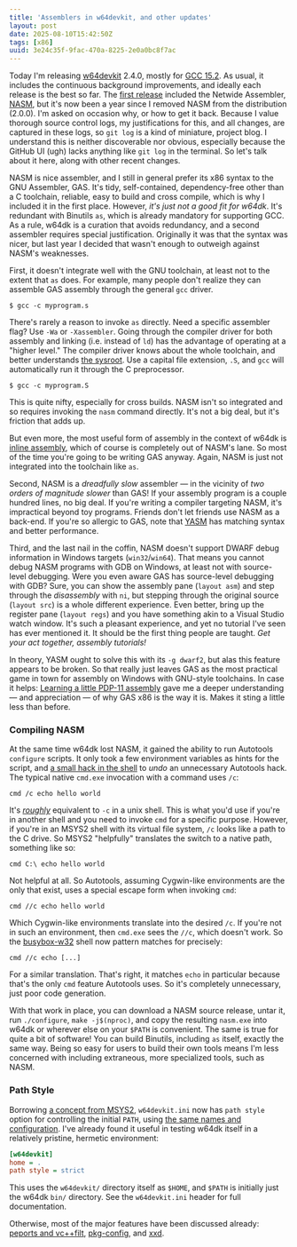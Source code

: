 ```yaml
---
title: 'Assemblers in w64devkit, and other updates'
layout: post
date: 2025-08-10T15:42:50Z
tags: [x86]
uuid: 3e24c35f-9fac-470a-8225-2e0a0bc8f7ac
---
```


Today I'm releasing [w64devkit][] 2.4.0, mostly for [GCC 15.2][gcc]. As
usual, it includes the continuous background improvements, and ideally
each release is the best so far. The [first release][init] included the
Netwide Assembler, [NASM][], but it's now been a year since I removed NASM
from the distribution (2.0.0). I'm asked on occasion why, or how to get it
back. Because I value thorough source control logs, my justifications for
this, and all changes, are captured in these logs, so `git log` is a kind
of miniature, project blog. I understand this is neither discoverable nor
obvious, especially because the GitHub UI (ugh) lacks anything like `git
log` in the terminal. So let's talk about it here, along with other recent
changes.

NASM is nice assembler, and I still in general prefer its x86 syntax to
the GNU Assembler, GAS. It's tidy, self-contained, dependency-free other
than a C toolchain, reliable, easy to build and cross compile, which is
why I included it in the first place. However, *it's just not a good fit
for w64dk*. It's redundant with Binutils `as`, which is already mandatory
for supporting GCC. As a rule, w64dk is a curation that avoids redundancy,
and a second assembler requires special justification. Originally it was
that the syntax was nicer, but last year I decided that wasn't enough to
outweigh against NASM's weaknesses.

First, it doesn't integrate well with the GNU toolchain, at least not to
the extent that `as` does. For example, many people don't realize they can
assemble GAS assembly through the general `gcc` driver.

    $ gcc -c myprogram.s

There's rarely a reason to invoke `as` directly. Need a specific assembler
flag? Use `-Wa` or `-Xassembler`. Going through the compiler driver for
both assembly and linking (i.e. instead of `ld`) has the advantage of
operating at a "higher level." The compiler driver knows about the whole
toolchain, and better understands [the sysroot][sysroot]. Use a capital
file extension, `.S`, and `gcc` will automatically run it through the C
preprocessor.

    $ gcc -c myprogram.S

This is quite nifty, especially for cross builds. NASM isn't so integrated
and so requires invoking the `nasm` command directly. It's not a big deal,
but it's friction that adds up.

But even more, the most useful form of assembly in the context of w64dk is
[inline assembly][asm], which of course is completely out of NASM's lane.
So most of the time you're going to be writing GAS anyway. Again, NASM is
just not integrated into the toolchain like `as`.

Second, NASM is a *dreadfully slow* assembler — in the vicinity of *two
orders of magnitude slower* than GAS! If your assembly program is a couple
hundred lines, no big deal. If you're writing a compiler targeting NASM,
it's impractical beyond toy programs. Friends don't let friends use NASM
as a back-end. If you're so allergic to GAS, note that [YASM][yasm] has
matching syntax and better performance.

Third, and the last nail in the coffin, NASM doesn't support DWARF debug
information in Windows targets (`win32`/`win64`). That means you cannot
debug NASM programs with GDB on Windows, at least not with source-level
debugging. Were you even aware GAS has source-level debugging with GDB?
Sure, you can show the assembly pane (`layout asm`) and step through the
*disassembly* with `ni`, but stepping through the original source (`layout
src`) is a whole different experience. Even better, bring up the register
pane (`layout regs`) and you have something akin to a Visual Studio watch
window. It's such a pleasant experience, and yet no tutorial I've seen has
ever mentioned it. It should be the first thing people are taught. *Get
your act together, assembly tutorials!*

In theory, YASM ought to solve this with its `-g dwarf2`, but alas this
feature appears to be broken. So that really just leaves GAS as the most
practical game in town for assembly on Windows with GNU-style toolchains.
In case it helps: [Learning a little PDP-11 assembly][pdp11] gave me a
deeper understanding — and appreciation — of why GAS x86 is the way it is.
Makes it sting a little less than before.

### Compiling NASM

At the same time w64dk lost NASM, it gained the ability to run Autotools
`configure` scripts. It only took a few environment variables as hints for
the script, and [a small hack in the shell][conf] to *undo* an unnecessary
Autotools hack. The typical native `cmd.exe` invocation with a command
uses `/c`:

    cmd /c echo hello world

It's [*roughly*][cmd] equivalent to `-c` in a unix shell. This is what
you'd use if you're in another shell and you need to invoke `cmd` for a
specific purpose. However, if you're in an MSYS2 shell with its virtual
file system, `/c` looks like a path to the C drive. So MSYS2 "helpfully"
translates the switch to a native path, something like so:

    cmd C:\ echo hello world

Not helpful at all. So Autotools, assuming Cygwin-like environments are
the only that exist, uses a special escape form when invoking `cmd`:

    cmd //c echo hello world

Which Cygwin-like environments translate into the desired `/c`. If you're
not in such an environment, then `cmd.exe` sees the `//c`, which doesn't
work. So the [busybox-w32][] shell now pattern matches for precisely:

    cmd //c echo [...]

For a similar translation. That's right, it matches `echo` in particular
because that's the only `cmd` feature Autotools uses. So it's completely
unnecessary, just poor code generation.

With that work in place, you can download a NASM source release, untar it,
run `./configure`, `make -j$(nproc)`, and copy the resulting `nasm.exe`
into w64dk or wherever else on your `$PATH` is convenient. The same is
true for quite a bit of software! You can build Binutils, including `as`
itself, exactly the same way. Being so easy for users to build their own
tools means I'm less concerned with including extraneous, more specialized
tools, such as NASM.

### Path Style

Borrowing [a concept from MSYS2][path], `w64devkit.ini` now has `path
style` option for controlling the initial `PATH`, using [the same names
and configuration][src]. I've already found it useful in testing w64dk
itself in a relatively pristine, hermetic environment:

```ini
[w64devkit]
home = .
path style = strict
```

This uses the `w64devkit/` directory itself as `$HOME`, and `$PATH` is
initially just the w64dk `bin/` directory. See the `w64devkit.ini` header
for full documentation.

Otherwise, most of the major features have been discussed already:
[peports and vc++filt][tools], [pkg-config][], and [xxd][].


[NASM]: https://www.nasm.us/
[asm]: /blog/2024/12/20/
[busybox-w32]: https://frippery.org/busybox/
[cmd]: /blog/2022/02/18/
[conf]: https://github.com/skeeto/w64devkit/commit/7785eb9c
[gcc]: https://gcc.gnu.org/pipermail/gcc/2025-August/246491.html
[init]: /blog/2020/05/15/
[path]: https://www.msys2.org/wiki/MSYS2-introduction/#path
[pdp11]: https://archive.org/details/h42_Assembly_Language_Programming_for_PDP-11_and_LSL-11_Computers_ISBN_0-697-08164-8/page/n1/mode/2up
[pkg-config]: /blog/2023/01/18/
[src]: https://github.com/msys2/MSYS2-packages/blob/ae252e94/filesystem/profile#L28-L45
[sysroot]: https://peter0x44.github.io/posts/cross-compilers/
[tools]: /blog/2024/06/30/
[w64devkit]: https://github.com/skeeto/w64devkit/
[xxd]: /blog/2025/02/17/
[yasm]: https://github.com/yasm/yasm
